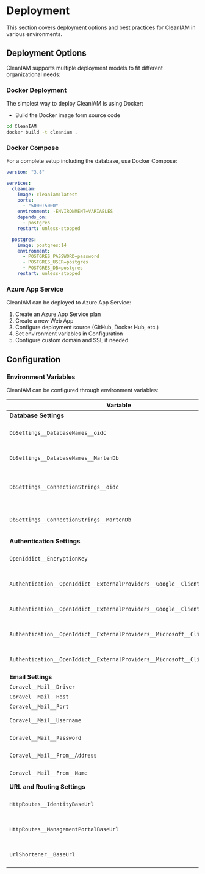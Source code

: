 # Deployment

This section covers deployment options and best practices for CleanIAM in various environments.

## Deployment Options

CleanIAM supports multiple deployment models to fit different organizational needs:

### Docker Deployment

The simplest way to deploy CleanIAM is using Docker:

- Build the Docker image form source code

```bash
cd CleanIAM
docker build -t cleaniam .
```

### Docker Compose

For a complete setup including the database, use Docker Compose:

```yaml
version: "3.8"

services:
  cleaniam:
    image: cleaniam:latest
    ports:
      - "5000:5000"
    environment: -ENVIRONMENT=VARIABLES
    depends_on:
      - postgres
    restart: unless-stopped

  postgres:
    image: postgres:14
    environment:
      - POSTGRES_PASSWORD=password
      - POSTGRES_USER=postgres
      - POSTGRES_DB=postgres
    restart: unless-stopped
```

### Azure App Service

CleanIAM can be deployed to Azure App Service:

1. Create an Azure App Service plan
2. Create a new Web App
3. Configure deployment source (GitHub, Docker Hub, etc.)
4. Set environment variables in Configuration
5. Configure custom domain and SSL if needed

## Configuration

### Environment Variables

CleanIAM can be configured through environment variables:

| Variable | Description |
| --- | --- |
| **Database Settings** | |
| `DbSettings__DatabaseNames__oidc` | OIDC database name |
| `DbSettings__DatabaseNames__MartenDb` | Marten database name |
| `DbSettings__ConnectionStrings__oidc` | OIDC database connection string |
| `DbSettings__ConnectionStrings__MartenDb` | Marten database connection string |
| **Authentication Settings** | |
| `OpenIddict__EncryptionKey` | OpenIddict encryption key |
| `Authentication__OpenIddict__ExternalProviders__Google__ClientId` | Google OAuth client ID |
| `Authentication__OpenIddict__ExternalProviders__Google__ClientSecret` | Google OAuth client secret |
| `Authentication__OpenIddict__ExternalProviders__Microsoft__ClientId` | Microsoft OAuth client ID |
| `Authentication__OpenIddict__ExternalProviders__Microsoft__ClientSecret` | Microsoft OAuth client secret |
| **Email Settings** | |
| `Coravel__Mail__Driver` | Mail driver |
| `Coravel__Mail__Host` | SMTP host |
| `Coravel__Mail__Port` | SMTP port |
| `Coravel__Mail__Username` | SMTP username |
| `Coravel__Mail__Password` | SMTP password |
| `Coravel__Mail__From__Address` | Sender email address |
| `Coravel__Mail__From__Name` | Sender name |
| **URL and Routing Settings** | |
| `HttpRoutes__IdentityBaseUrl` | Identity service base URL |
| `HttpRoutes__ManagementPortalBaseUrl` | Management portal base URL |
| `UrlShortener__BaseUrl` | URL shortener service URL |

